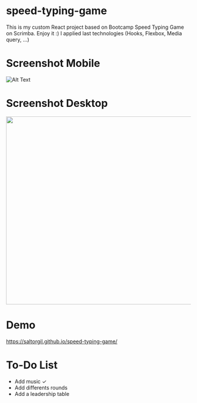 # speed-typing-game

This is my custom React project based on Bootcamp Speed Typing Game on Scrimba. Enjoy it :)
I applied last technologies (Hooks, Flexbox, Media query, ...)

# Screenshot Mobile

![Alt Text](https://raw.github.com/saltorgil/speed-typing-game/master/public/screenshot-mobile.png)

# Screenshot Desktop

<img src="https://raw.github.com/saltorgil/speed-typing-game/master/public/screenshot-monitor.png" width="512px"/>

# Demo

https://saltorgil.github.io/speed-typing-game/

# To-Do List

- Add music &#10003;	
- Add differents rounds
- Add a leadership table

